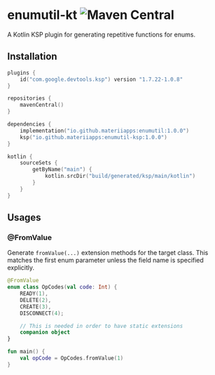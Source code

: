 # enumutil-kt ![Maven Central](https://img.shields.io/maven-central/v/io.github.materiiapps/enumutil?style=flat-square)

A Kotlin KSP plugin for generating repetitive functions for enums.

## Installation

```kt
plugins {
    id("com.google.devtools.ksp") version "1.7.22-1.0.8"
}

repositories {
    mavenCentral()
}

dependencies {
    implementation("io.github.materiiapps:enumutil:1.0.0")
    ksp("io.github.materiiapps:enumutil-ksp:1.0.0")
}

kotlin {
    sourceSets {
        getByName("main") {
            kotlin.srcDir("build/generated/ksp/main/kotlin")
        }
    }
}
```

## Usages

### @FromValue

Generate `fromValue(...)` extension methods for the target class.
This matches the first enum parameter unless the field name is specified explicitly. 

```kt
@FromValue
enum class OpCodes(val code: Int) {
    READY(1),
    DELETE(2),
    CREATE(3),
    DISCONNECT(4);

    // This is needed in order to have static extensions
    companion object
}

fun main() {
    val opCode = OpCodes.fromValue(1)
}
```
